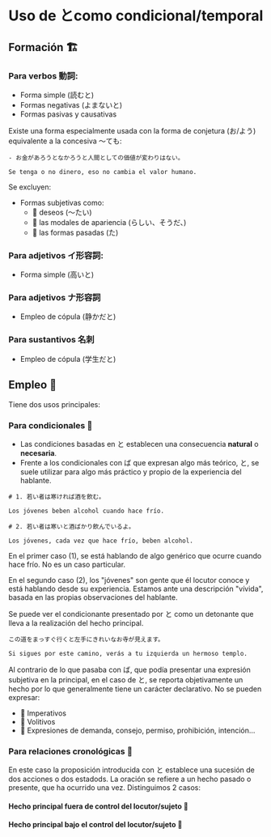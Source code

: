 # Uso de とcomo condicional/temporal

## Formación 🏗️

### Para verbos 動詞:

- Forma simple (読むと)
- Formas negativas (よまないと)
- Formas pasivas y causativas

Existe una forma especialmente usada con la forma de conjetura (お/よう) equivalente a la concesiva ～ても:

```
- お金があろうとなかろうと人間としての価値が変わりはない。

Se tenga o no dinero, eso no cambia el valor humano.
```

Se excluyen:

- Formas subjetivas como:
  - 🚫 deseos (～たい)
  - 🚫 las modales de apariencia (らしい、そうだ、)
  - 🚫 las formas pasadas (た)

### Para adjetivos イ形容詞:

-  Forma simple (高いと)

### Para adjetivos ナ形容詞

- Empleo de cópula (静かだと)

### Para sustantivos 名刺

- Empleo de cópula (学生だと)


## Empleo 🥦

Tiene dos usos principales:

### Para condicionales 🥕

- Las condiciones basadas en と establecen una consecuencia **natural** o **necesaria**. 
- Frente a los condicionales con ば que expresan algo más teórico, と, se suele utilizar para algo más práctico y propio de la experiencia del hablante. 

```
# 1. 若い者は寒ければ酒を飲む。

Los jóvenes beben alcohol cuando hace frío. 

# 2. 若い者は寒いと酒ばかり飲んでいるよ。

Los jóvenes, cada vez que hace frío, beben alcohol. 

```
En el primer caso (1), se está hablando de algo genérico que ocurre cuando hace frío. No es un caso particular. 

En el segundo caso (2), los "jóvenes" son gente que él locutor conoce y está hablando desde su experiencia. Estamos ante una descripción "vívida", basada en las propias observaciones del hablante. 

Se puede ver el condicionante presentado por と como un detonante que lleva a la realización del hecho principal. 

```
この道をまっすぐ行くと左手にきれいなお寺が見えます。

Si sigues por este camino, verás a tu izquierda un hermoso templo. 

```

Al contrario de lo que pasaba con ば, que podía presentar una expresión subjetiva en la principal, en el caso de と, se reporta objetivamente un hecho por lo que generalmente tiene un carácter declarativo. No se pueden expresar:

* 🚫 Imperativos
* 🚫 Volitivos
* 🚫 Expresiones de demanda, consejo, permiso, prohibición, intención...

### Para relaciones cronológicas 🥕

En este caso la proposición introducida con と establece una sucesión de dos acciones o dos estadods. La oración se refiere a un hecho pasado o presente, que ha ocurrido una vez. Distinguimos 2 casos:

#### Hecho principal fuera de control del locutor/sujeto 🥬



#### Hecho principal bajo el control del locutor/sujeto 🥬

